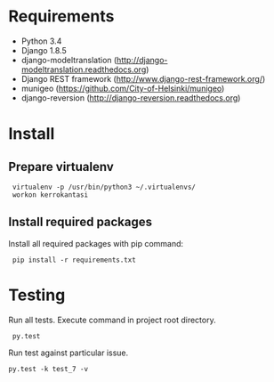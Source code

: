 
# Requirements

 - Python 3.4
 - Django 1.8.5
 - django-modeltranslation (http://django-modeltranslation.readthedocs.org)
 - Django REST framework (http://www.django-rest-framework.org/)
 - munigeo (https://github.com/City-of-Helsinki/munigeo)
 - django-reversion (http://django-reversion.readthedocs.org)

# Install

## Prepare virtualenv

     virtualenv -p /usr/bin/python3 ~/.virtualenvs/
     workon kerrokantasi

## Install required packages

Install all required packages with pip command:

     pip install -r requirements.txt

# Testing

Run all tests. Execute command in project root directory.

     py.test

Run test against particular issue.

    py.test -k test_7 -v

